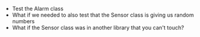 - Test the Alarm class
- What if we needed to also test that the Sensor class is giving us random numbers
- What if the Sensor class was in another library that you can't touch?
